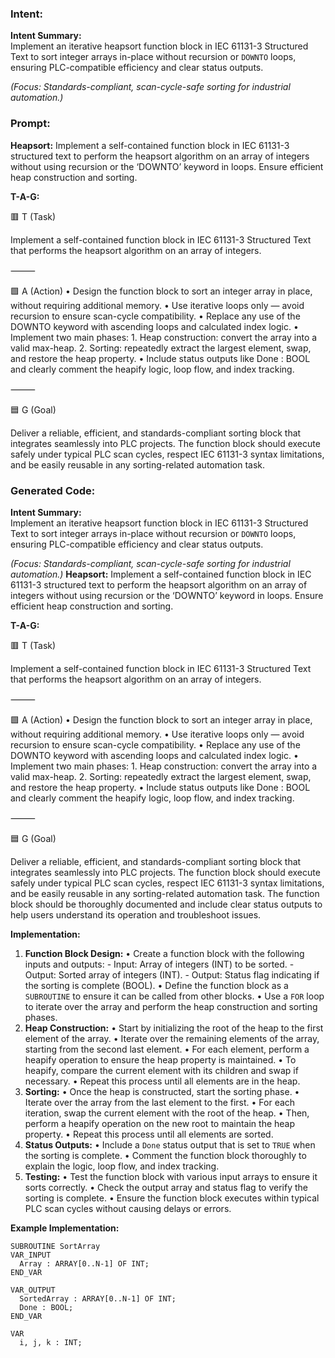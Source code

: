 ### Intent:
**Intent Summary:**  
Implement an iterative heapsort function block in IEC 61131-3 Structured Text to sort integer arrays in-place without recursion or `DOWNTO` loops, ensuring PLC-compatible efficiency and clear status outputs.  

*(Focus: Standards-compliant, scan-cycle-safe sorting for industrial automation.)*

### Prompt:
**Heapsort:**
Implement a self-contained function block in IEC 61131-3 structured text to perform the heapsort algorithm on an array of integers without using recursion or the ‘DOWNTO’ keyword in loops. Ensure efficient heap construction and sorting.

**T-A-G:**

🟥 T (Task)

Implement a self-contained function block in IEC 61131-3 Structured Text that performs the heapsort algorithm on an array of integers.

⸻

🟩 A (Action)
	•	Design the function block to sort an integer array in place, without requiring additional memory.
	•	Use iterative loops only — avoid recursion to ensure scan-cycle compatibility.
	•	Replace any use of the DOWNTO keyword with ascending loops and calculated index logic.
	•	Implement two main phases:
	1.	Heap construction: convert the array into a valid max-heap.
	2.	Sorting: repeatedly extract the largest element, swap, and restore the heap property.
	•	Include status outputs like Done : BOOL and clearly comment the heapify logic, loop flow, and index tracking.

⸻

🟦 G (Goal)

Deliver a reliable, efficient, and standards-compliant sorting block that integrates seamlessly into PLC projects. The function block should execute safely under typical PLC scan cycles, respect IEC 61131-3 syntax limitations, and be easily reusable in any sorting-related automation task.

### Generated Code:
**Intent Summary:**  
Implement an iterative heapsort function block in IEC 61131-3 Structured Text to sort integer arrays in-place without recursion or `DOWNTO` loops, ensuring PLC-compatible efficiency and clear status outputs.  

*(Focus: Standards-compliant, scan-cycle-safe sorting for industrial automation.)*
**Heapsort:**
Implement a self-contained function block in IEC 61131-3 structured text to perform the heapsort algorithm on an array of integers without using recursion or the ‘DOWNTO’ keyword in loops. Ensure efficient heap construction and sorting.

**T-A-G:**

🟥 T (Task)

Implement a self-contained function block in IEC 61131-3 Structured Text that performs the heapsort algorithm on an array of integers.

⸻

🟩 A (Action)
	•	Design the function block to sort an integer array in place, without requiring additional memory.
	•	Use iterative loops only — avoid recursion to ensure scan-cycle compatibility.
	•	Replace any use of the DOWNTO keyword with ascending loops and calculated index logic.
	•	Implement two main phases:
	1.	Heap construction: convert the array into a valid max-heap.
	2.	Sorting: repeatedly extract the largest element, swap, and restore the heap property.
	•	Include status outputs like Done : BOOL and clearly comment the heapify logic, loop flow, and index tracking.

⸻

🟦 G (Goal)

Deliver a reliable, efficient, and standards-compliant sorting block that integrates seamlessly into PLC projects. The function block should execute safely under typical PLC scan cycles, respect IEC 61131-3 syntax limitations, and be easily reusable in any sorting-related automation task. The function block should be thoroughly documented and include clear status outputs to help users understand its operation and troubleshoot issues.

**Implementation:**

1. **Function Block Design:**
	•	Create a function block with the following inputs and outputs:
		-	Input: Array of integers (INT) to be sorted.
		-	Output: Sorted array of integers (INT).
		-	Output: Status flag indicating if the sorting is complete (BOOL).
	•	Define the function block as a `SUBROUTINE` to ensure it can be called from other blocks.
	•	Use a `FOR` loop to iterate over the array and perform the heap construction and sorting phases.
2. **Heap Construction:**
	•	Start by initializing the root of the heap to the first element of the array.
	•	Iterate over the remaining elements of the array, starting from the second last element.
	•	For each element, perform a heapify operation to ensure the heap property is maintained.
	•	To heapify, compare the current element with its children and swap if necessary.
	•	Repeat this process until all elements are in the heap.
3. **Sorting:**
	•	Once the heap is constructed, start the sorting phase.
	•	Iterate over the array from the last element to the first.
	•	For each iteration, swap the current element with the root of the heap.
	•	Then, perform a heapify operation on the new root to maintain the heap property.
	•	Repeat this process until all elements are sorted.
4. **Status Outputs:**
	•	Include a `Done` status output that is set to `TRUE` when the sorting is complete.
	•	Comment the function block thoroughly to explain the logic, loop flow, and index tracking.
5. **Testing:**
	•	Test the function block with various input arrays to ensure it sorts correctly.
	•	Check the output array and status flag to verify the sorting is complete.
	•	Ensure the function block executes within typical PLC scan cycles without causing delays or errors.

**Example Implementation:**

```IEC
SUBROUTINE SortArray
VAR_INPUT
  Array : ARRAY[0..N-1] OF INT;
END_VAR

VAR_OUTPUT
  SortedArray : ARRAY[0..N-1] OF INT;
  Done : BOOL;
END_VAR

VAR
  i, j, k : INT;
